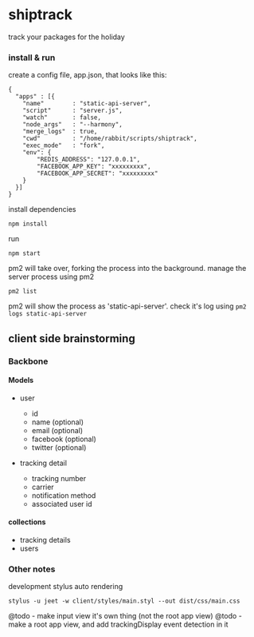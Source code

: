 # shiptrack
track your packages for the holiday



### install & run

create a config file, app.json, that looks like this:

```
{
  "apps" : [{
    "name"        : "static-api-server",
    "script"      : "server.js",
    "watch"       : false,
    "node_args"   : "--harmony",
    "merge_logs"  : true,
    "cwd"         : "/home/rabbit/scripts/shiptrack",
    "exec_mode"   : "fork",
    "env": {
        "REDIS_ADDRESS": "127.0.0.1",
        "FACEBOOK_APP_KEY": "xxxxxxxxx",
        "FACEBOOK_APP_SECRET": "xxxxxxxxx"
    }
  }]
}
```


install dependencies

    npm install

run

    npm start

pm2 will take over, forking the process into the background. manage the server process using pm2

    pm2 list

pm2 will show the process as 'static-api-server'. check it's log using `pm2 logs static-api-server`

## client side brainstorming

### Backbone


#### Models

* user
  * id
  * name (optional)
  * email (optional)
  * facebook (optional)
  * twitter (optional)

* tracking detail
  * tracking number
  * carrier
  * notification method
  * associated user id


#### collections

* tracking details
* users



### Other notes

development stylus auto rendering

    stylus -u jeet -w client/styles/main.styl --out dist/css/main.css


@todo - make input view it's own thing (not the root app view)
@todo - make a root app view, and add trackingDisplay event detection in it
